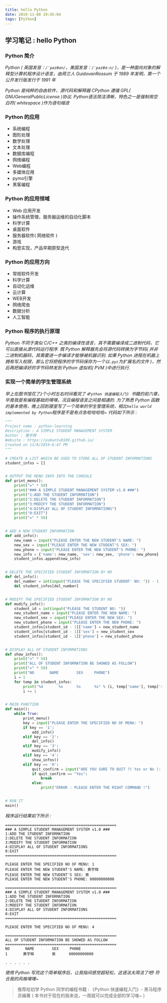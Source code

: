 ```yaml
---
title: hello Python
date: 2019-11-08 19:45:04
tags: [Python]
---
```


## 学习笔记 : hello Python

### Python 简介
*Python ( 英国发音：`/ˈpaɪθən/`，美国发音：`/ˈpaɪθɑːn/` )，是一种面向对象的解释型计算机程序设计语言，由荷兰人 GuidovanRossum 于 1989 年发明，第一个公开发行版发行于 1991 年*

*Python 是纯粹的自由软件，源代码和解释器 CPython 遵循 GPL( GNUGeneralPublicLicense )协议. Python语法简洁清晰，特色之一是强制用空白符( whitespace )作为语句缩进*


### Python 的应用
* 系统编程
* 图形处理
* 数学处理
* 文本处理
* 数据库编程
* 网络编程
* Web编程
* 多媒体应用
* pymo引擎
* 黑客编程


### Python 的应用领域
* Web 应用开发
* 操作系统管理，服务器运维的自动化脚本
* 科学计算
* 桌面软件
* 服务器软件( 网络软件 )
* 游戏
* 构思实现，产品早期原型迭代


### Python 的应用方向
* 常规软件开发
* 科学计算
* 自动化运维
* 云计算
* WEB开发
* 网络爬虫
* 数据分析
* 人工智能


### Python 程序的执行原理
*Python 不同于类似 C/C++ 之类的编译性语言，其不需要编译成二进制代码，它可以直接从源代码运行程序. 既 Python 解释器先会将源代码转换为字节码( 并非二进制机器码，其需要进一步编译才能够被机器识别. 如果 Python 进程在机器上拥有写入权限，那么它将把程序的字节码保存为一个以`.pyc`为扩展名的文件 )，然后再把编译好的字节码转发到 Python 虚拟机( PVM )中进行执行.*


### 实现一个简单的学生管理系统
*早上在图书馆花了`2`个小时左右时间看完了 `《Python 快速编程入门》` 书籍的前六章，毕竟我是有编程基础的嘿嘿，况且编程语言之间是相通的. 为了熟悉 Python 函数的基本使用，晚上回到寝室写了一个简单的学生管理系统，相比`hello world implemented by Python`程序是不是有点急啦哈哈哈~ 代码如下所示 :*
```python
"""
Project name : python-learning
Description : A SIMPLE STUDENT MANAGEMENT SYSTEM
Author : 黄宇辉
Website : https://yubuntu0109.github.io/
Created on 11/8/2019-6:47 PM
"""

# CREATE A LIST WHICH BE USED TO STORE ALL OF STUDENT INFORMATIONS
student_infos = []


# OUTPUT THE MENU INFO INTO THE CONSOLE
def print_menu():
    print("=" * 50)
    print("### A SIMPLE STUDENT MANAGEMENT SYSTEM v1.0 ###")
    print("1:ADD THE STUDENT INFORMATION")
    print("2:DELETE THE STUDENT INFORMATION")
    print("3:MODIFY THE STUDENT INFORMATION")
    print("4:DISPLAY ALL OF STUDENT INFORMATIONS")
    print("0:EXIT")
    print("=" * 50)


# ADD A NEW STUDENT INFORMATION
def add_info():
    new_name = input("PLEASE ENTER THE NEW STUDENT'S NAME: ")
    new_sex = input("PLEASE ENTER THE NEW STUDENT'S SEX: ")
    new_phone = input("PLEASE ENTER THE NEW STUDENT'S PHONE: ")
    new_info = {'name': new_name, 'sex': new_sex, 'phone': new_phone}
    student_infos.append(new_info)


# DELETE THE SPECIFIED STUDENT INFORMATION BY NO
def del_info():
    del_number = int(input("PLEASE THE SPECIFIED STUDENT' NO: ")) - 1  # index
    del student_infos[del_number]


# MODIFY THE SPECIFIED STUDENT INFORMATION BY NO
def modify_info():
    student_id = int(input("PLEASE THE STUDENT NO: "))
    new_student_name = input("PLEASE ENTER THE NEW NAME: ")
    new_student_sex = input("PLEASE ENTER THE NEW SEX: ")
    new_student_phone = input("PLEASE ENTER THE NEW PHONE: ")
    student_infos[student_id - 1]['name'] = new_student_name
    student_infos[student_id - 1]['sex'] = new_student_sex
    student_infos[student_id - 1]['phone'] = new_student_phone


# DISPLAY ALL OF STUDENT INFORMATIONS
def show_infos():
    print("=" * 50)
    print("ALL OF STUDENT INFORMATION BE SHOWED AS FOLLOW")
    print("=" * 50)
    print("NO       NAME        SEX     PHONE")
    i = 1
    for temp in student_infos:
        print("%d       %s      %s      %s" % (i, temp['name'], temp['sex'], temp['phone']))
        i += 1


# MAIN FUNCTION
def main():
    while True:
        print_menu()
        key = input("PLEASE ENTER THE SPECIFIED NO OF MENU: ")
        if key == '1':
            add_info()
        elif key == '2':
            del_info()
        elif key == '3':
            modify_info()
        elif key == '4':
            show_infos()
        elif key == '0':
            quit_confirm = input("ARE YOU SURE TO QUIT ?( Yes or No ): ")
            if quit_confirm == "Yes":
                break
            else:
                print("ERROR : PLEASE ENTER THE RIGHT COMMAND !")


# RUN IT
main()
```

*程序运行结果如下所示 :*
```
==================================================
### A SIMPLE STUDENT MANAGEMENT SYSTEM v1.0 ###
1:ADD THE STUDENT INFORMATION
2:DELETE THE STUDENT INFORMATION
3:MODIFY THE STUDENT INFORMATION
4:DISPLAY ALL OF STUDENT INFORMATIONS
0:EXIT
==================================================

PLEASE ENTER THE SPECIFIED NO OF MENU: 1
PLEASE ENTER THE NEW STUDENT'S NAME: 黄宇辉
PLEASE ENTER THE NEW STUDENT'S SEX: 男
PLEASE ENTER THE NEW STUDENT'S PHONE: 00000000000

==================================================
### A SIMPLE STUDENT MANAGEMENT SYSTEM v1.0 ###
1:ADD THE STUDENT INFORMATION
2:DELETE THE STUDENT INFORMATION
3:MODIFY THE STUDENT INFORMATION
4:DISPLAY ALL OF STUDENT INFORMATIONS
0:EXIT
==================================================

PLEASE ENTER THE SPECIFIED NO OF MENU: 4

==================================================
ALL OF STUDENT INFORMATION BE SHOWED AS FOLLOW
==================================================
NO       NAME        SEX     PHONE
1       黄宇辉        男      00000000000

. . . . . . 
```

*使用 Python 写完这个简单程序后，让我指间感觉超轻松，这语法太简洁了吧! 符合我的风格嘿嘿~*



> 推荐给初学 Python 同学的编程书籍 : 《Python 快速编程入门》- 黑马程序员编著  ( 本书对于现在的我来说，一周就可以完成全部的学习咯~ )
